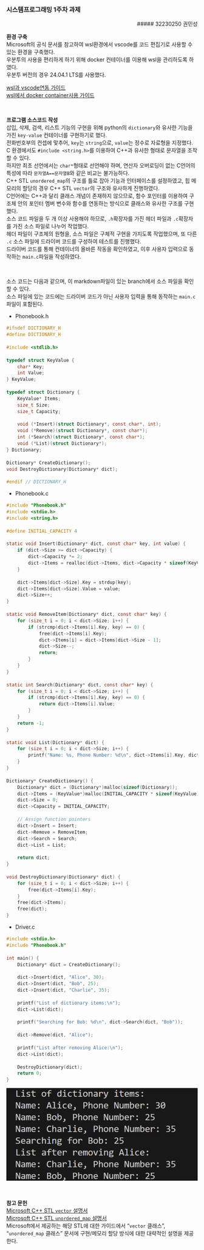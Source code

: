 ### 시스템프로그래밍 1주차 과제
<div style="text-align: right;">
  ##### 32230250 권민성
</div>


**환경 구축**  
Microsoft의 공식 문서를 참고하여 wsl환경에서 vscode를 코드 편집기로 사용할 수 있는 환경을 구축했다.  
우분투의 사용을 편리하게 하기 위해 docker 컨테이너를 이용해 wsl을 관리하도록 하였다.  
우분투 버전의 경우 24.04.1 LTS를 사용했다.  
  
[wsl과 vscode연동 가이드](https://learn.microsoft.com/ko-kr/windows/wsl/tutorials/wsl-vscode)  
[wsl에서 docker container사용 가이드](https://learn.microsoft.com/ko-kr/windows/wsl/tutorials/wsl-containers)  

<br>

**프로그램 소스코드 작성**  
삽입, 삭제, 검색, 리스트 기능의 구현을 위해 python의 `dictionary`와 유사한 기능을 가진 `key-value` 컨테이너를 구현하기로 했다.  
전화번호부의 컨셉에 맟추어, `key`는 `string`으로, `value`는 정수로 자료형을 지정했다.  
C 환경에서도 `#include <string.h>`를 이용하여 C++과 유사한 형태로 문자열을 조작할 수 있다.  
하지만 최초 선언에서는 `char*`형태로 선언해야 하며, 연산자 오버로딩이 없는 C언어의 특성에 따라
`문자열A==문자열B`와 같은 비교는 불가능하다.  
C++ STL `unordered_map`의 구조를 틀로 잡아 기능과 인터페이스를 설정하였고, 힙 메모리의 할당의 경우 C++ STL `vector`의 구조와 유사하게 진행하였다.  
C언어에는 C++과 달리 클래스 개념이 존재하지 않으므로, 함수 포인터를 이용하여 구조체 안의 포인터 멤버 변수와 함수를 연동하는 방식으로 클래스와 유사한 구조를 구현했다.  
소스 코드 파일을 두 개 이상 사용해야 하므로, `.h`확장자를 가진 헤더 파일과 `.c`확장자를 가진 소스 파일로 나누어 작업했다.  
헤더 파일이 구조체의 원형을, 소스 파일은 구체적 구현을 가지도록 작업했으며, 또 다른 `.c` 소스 파일에 드라이버 코드를 구성하여 테스트를 진행했다.  
드라이버 코드를 통해 컨테이너의 올바른 작동을 확인하였고, 이후 사용자 입력으로 동작하는 `main.c`파일을 작성하였다.  

<br>

소스 코드는 다음과 같으며, 이 markdown파일이 있는 branch에서 소스 파일을 확인할 수 있다.  
소스 파일에 있는 코드에는 드라이버 코드가 아닌 사용자 입력을 통해 동작하는 `main.c` 파일이 포함된다.
- Phonebook.h
```c
#ifndef DICTIONARY_H
#define DICTIONARY_H

#include <stdlib.h>

typedef struct KeyValue {
    char* Key;
    int Value;
} KeyValue;

typedef struct Dictionary {
    KeyValue* Items;
    size_t Size;
    size_t Capacity;
    
    void (*Insert)(struct Dictionary*, const char*, int);
    void (*Remove)(struct Dictionary*, const char*);
    int (*Search)(struct Dictionary*, const char*);
    void (*List)(struct Dictionary*);
} Dictionary;

Dictionary* CreateDictionary();
void DestroyDictionary(Dictionary* dict);

#endif // DICTIONARY_H
```
- Phonebook.c
```c
#include "Phonebook.h"
#include <stdio.h>
#include <string.h>

#define INITIAL_CAPACITY 4

static void Insert(Dictionary* dict, const char* key, int value) {
    if (dict->Size >= dict->Capacity) {
        dict->Capacity *= 2;
        dict->Items = realloc(dict->Items, dict->Capacity * sizeof(KeyValue));
    }

    dict->Items[dict->Size].Key = strdup(key);
    dict->Items[dict->Size].Value = value;
    dict->Size++;
}

static void RemoveItem(Dictionary* dict, const char* key) {
    for (size_t i = 0; i < dict->Size; i++) {
        if (strcmp(dict->Items[i].Key, key) == 0) {
            free(dict->Items[i].Key);
            dict->Items[i] = dict->Items[dict->Size - 1];
            dict->Size--;
            return;
        }
    }
}

static int Search(Dictionary* dict, const char* key) {
    for (size_t i = 0; i < dict->Size; i++) {
        if (strcmp(dict->Items[i].Key, key) == 0) {
            return dict->Items[i].Value;
        }
    }
    return -1;
}

static void List(Dictionary* dict) {
    for (size_t i = 0; i < dict->Size; i++) {
        printf("Name: %s, Phone Number: %d\n", dict->Items[i].Key, dict->Items[i].Value);
    }
}

Dictionary* CreateDictionary() {
    Dictionary* dict = (Dictionary*)malloc(sizeof(Dictionary));
    dict->Items = (KeyValue*)malloc(INITIAL_CAPACITY * sizeof(KeyValue));
    dict->Size = 0;
    dict->Capacity = INITIAL_CAPACITY;

    // Assign function pointers
    dict->Insert = Insert;
    dict->Remove = RemoveItem;
    dict->Search = Search;
    dict->List = List;

    return dict;
}

void DestroyDictionary(Dictionary* dict) {
    for (size_t i = 0; i < dict->Size; i++) {
        free(dict->Items[i].Key);
    }
    free(dict->Items);
    free(dict);
}
```
- Driver.c
```c
#include <stdio.h>
#include "Phonebook.h"

int main() {
    Dictionary* dict = CreateDictionary();
    
    dict->Insert(dict, "Alice", 30);
    dict->Insert(dict, "Bob", 25);
    dict->Insert(dict, "Charlie", 35);
    
    printf("List of dictionary items:\n");
    dict->List(dict);
    
    printf("Searching for Bob: %d\n", dict->Search(dict, "Bob"));
    
    dict->Remove(dict, "Alice");
    
    printf("List after removing Alice:\n");
    dict->List(dict);
    
    DestroyDictionary(dict);
    return 0;
}
```

![바이너리 코드 실행 결과](https://github.com/minsung-kwon/SystemProgramming/blob/phonebook/%EC%8A%A4%ED%81%AC%EB%A6%B0%EC%83%B7%202024-09-26%20180424.png)

<br>

**참고 문헌**  
[Microsoft C++ STL `vector` 설명서](https://learn.microsoft.com/ko-kr/cpp/standard-library/vector?view=msvc-170)  
[Microsoft C++ STL `unordered_map` 설명서](https://learn.microsoft.com/ko-kr/cpp/standard-library/unordered-map?view=msvc-170)  
Microsoft에서 제공하는 해당 STL에 대한 가이드에서 “`vector` 클래스”, “`unordered_map` 클래스” 문서에 구현/메모리 할당 방식에 대한 대략적인 설명을 제공한다.  
